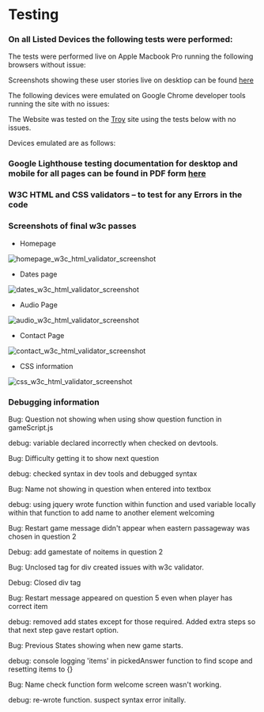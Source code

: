 # Testing

### On all Listed Devices the following tests were performed:

The tests were performed live on Apple Macbook Pro running the following browsers without issue:


Screenshots showing these user stories live on desktiop can be found [here](!)

The following devices were emulated on Google Chrome developer tools running the site with no issues:


The Website was tested on the [Troy](http://troy.labs.daum.net/) site using the tests below with no issues.

Devices emulated are as follows:


### Google Lighthouse testing documentation for desktop and mobile for all pages can be found in PDF form [here](!)



### W3C HTML and CSS validators – to test for any Errors in the code

### Screenshots of final w3c passes

- Homepage

![homepage_w3c_html_validator_screenshot](!)

- Dates page

![dates_w3c_html_validator_screenshot](!)

- Audio Page

![audio_w3c_html_validator_screenshot](!)

- Contact Page

![contact_w3c_html_validator_screenshot](!)

- CSS information

![css_w3c_html_validator_screenshot](!)

### Debugging information

Bug: Question not showing when using show question function in gameScript.js

debug: variable declared incorrectly when checked on devtools.

Bug: Difficulty getting it to show next question

debug: checked syntax in dev tools and debugged syntax

Bug: Name not showing in question when entered into textbox

debug: using jquery wrote function within function and used variable locally within that function to add name to another element welcoming

Bug: Restart game message didn't appear when eastern passageway was chosen in question 2

Debug: add gamestate of noitems in question 2

Bug: Unclosed tag for div created issues with w3c validator.

Debug: Closed div tag

Bug: Restart message appeared on question 5 even when player has correct item

debug: removed add states except for those required.  Added extra steps so that next step gave restart option.

Bug: Previous States showing when new game starts.

debug: console logging 'items' in pickedAnswer function to find scope and resetting items to {}

Bug: Name check function form welcome screen wasn't working.

debug: re-wrote function.  suspect syntax error initally.